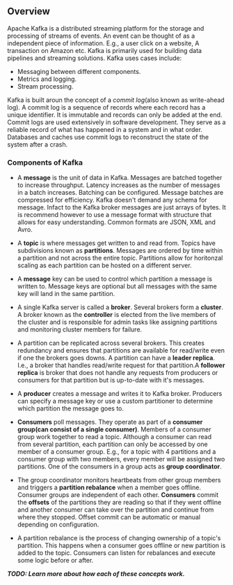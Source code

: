 ## Overview

Apache Kafka is a distributed streaming platform for the storage and processing of streams of events. An event can be thought of as a independent piece of information. E.g., a user click on a website, A transaction on Amazon etc. Kafka is primarily used for building data pipelines and streaming solutions.
Kafka uses cases include:

- Messaging between different components.
- Metrics and logging.
- Stream processing.

Kafka is built aroun the concept of a _commit log_(also known as write-ahead log). A commit log is a sequence of records where each record has a unique identifier. It is immutable and records can only be added at the end. Commit logs are used extensively in software development. They serve as a reliable record of what has happened in a system and in what order. Databases and caches use commit logs to reconstruct the state of the system after a crash.

### Components of Kafka

- A **message** is the unit of data in Kafka. Messages are batched together to increase throughput. Latency increases as the number of messages in a batch increases. Batching can be configured. Message batches are compressed for efficiency. Kafka doesn't demand any schema for message. Infact to the Kafka broker messages are just arrays of bytes. It is recommend however to use a message format with structure that allows for easy understanding. Common formats are JSON, XML and Avro.

- A **topic** is where messages get written to and read from. Topics have subdivisions known as **partitions**. Messages are ordered by time within a partition and not across the entire topic. Partitions allow for horitonzal scaling as each partition can be hosted on a different server. 

- A **message** key can be used to control which partition a message is written to. Message keys are optional but all messages with the same key will land in the same partition.

- A single Kafka server is called a **broker**. Several brokers form a **cluster**. A broker known as the **controller** is elected from the live members of the cluster and is responsible for admin tasks like assigning partitions and monitoring cluster members for failure.

- A partition can be replicated across several brokers. This creates redundancy and ensures that partitions are available for read/write even if one the brokers goes downs. A partition can have a **leader replica**. I.e., a broker that handles read/write request for that partition.A **follower replica** is broker that does not handle any requests from producers or consumers for that partition but is up-to-date with it's messages. 

- A **producer** creates a message and writes it to Kafka broker. Producers can specify a message key or use a custom partitioner to determine which partition the message goes to.

- **Consumers** poll messages. They operate as part of a **consumer group(can consist of a single consumer)**. Members of a consumer group work together to read a topic. Although a consumer can read from several partition, each partition can only be accessed by one member of a consumer group. E.g., for a topic with 4 partitions and a consumer group with two members, every member will be assigned two partitions. 
One of the consumers in a group acts as **group coordinator**. 

- The group coordinator monitors heartbeats from other group members and triggers a **partition rebalance** when a member goes offline. Consumer groups are independent of each other. **Consumers** commit the **offsets** of the partitions they are reading so that if they went offline and another consumer can take over the partition and continue from where they stopped. Offset commit can be automatic or manual depending on configuration. 

- A partition rebalance is the process of changing ownership of a topic's partition. This happens when a consumer goes offline or new partition is added to the topic. Consumers can listen for rebalances and execute some logic before or after. 


**_TODO: Learn more about how each of these concepts work._**
